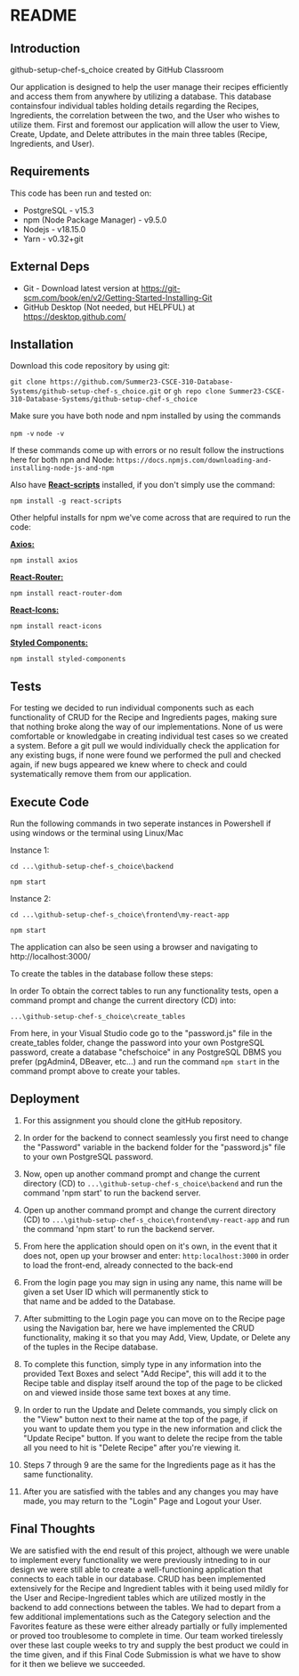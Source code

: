 # README

## Introduction

github-setup-chef-s_choice created by GitHub Classroom

Our application is designed to help the user manage their recipes efficiently and access them from anywhere by utilizing a database. This database containsfour individual tables holding details regarding the Recipes, Ingredients, the correlation between the two, and the User who wishes to utilize them. First and foremost our application will allow the user to View, Create, Update, and Delete attributes in the main three tables (Recipe, Ingredients, and User).

## Requirements

This code has been run and tested on:

- PostgreSQL - v15.3
- npm (Node Package Manager) - v9.5.0
- Nodejs - v18.15.0
- Yarn - v0.32+git

## External Deps

- Git - Download latest version at https://git-scm.com/book/en/v2/Getting-Started-Installing-Git
- GitHub Desktop (Not needed, but HELPFUL) at https://desktop.github.com/

## Installation

Download this code repository by using git:

`git clone https://github.com/Summer23-CSCE-310-Database-Systems/github-setup-chef-s_choice.git`
 or 
`gh repo clone Summer23-CSCE-310-Database-Systems/github-setup-chef-s_choice`

Make sure you have both node and npm installed by using the commands

   `npm -v`
   `node -v`

   If these commands come up with errors or no result follow the instructions here for both npn and Node: 
   `https://docs.npmjs.com/downloading-and-installing-node-js-and-npm`

Also have <u><b>React-scripts</b></u> installed, if you don't simply use the command:

`npm install -g react-scripts`

Other helpful installs for npm we've come across that are required to run the code:

<u><b>Axios:</b></u>   

`npm install axios`

<u><b>React-Router:</b></u>       

`npm install react-router-dom`

<u><b>React-Icons:</b></u>       

`npm install react-icons`

<u><b>Styled Components:</b></u>  

`npm install styled-components`

## Tests

For testing we decided to run individual components such as each functionality of CRUD for the Recipe and Ingredients pages, making sure that nothing broke along the way of our implementations. None of us were comfortable or knowledgabe in creating individual test cases so we created a system. Before a git pull we would individually check the application for any existing bugs, if none were found we performed the pull and checked again, if new bugs appeared we knew where to check and could systematically remove them from our application.

## Execute Code

Run the following commands in two seperate instances in Powershell if using windows or the terminal using Linux/Mac

Instance 1: 

`cd ...\github-setup-chef-s_choice\backend`

`npm start`

Instance 2: 

`cd ...\github-setup-chef-s_choice\frontend\my-react-app`

`npm start`

The application can also be seen using a browser and navigating to http://localhost:3000/

To create the tables in the database follow these steps:

In order To obtain the correct tables to run any functionality tests, open a command prompt and change the current directory (CD) into:

`...\github-setup-chef-s_choice\create_tables`

From here, in your Visual Studio code go to the "password.js" file in the create_tables folder, change the password into your own PostgreSQL password, create a database "chefschoice" in any PostgreSQL DBMS you prefer (pgAdmin4, DBeaver, etc...) and run the command `npm start` in the command prompt above to create your tables.

## Deployment

1. For this assignment you should clone the gitHub repository.

2. In order for the backend to connect seamlessly you first need to change the "Password" variable in the backend folder for the 
   "password.js" file to your own PostgreSQL password.

3. Now, open up another command prompt and change the current directory (CD) to `...\github-setup-chef-s_choice\backend`
   and run the command 'npm start' to run the backend server.

4. Open up another command prompt and change the current directory (CD) to `...\github-setup-chef-s_choice\frontend\my-react-app` 
   and run the command 'npm start' to run the backend server.

5. From here the application should open on it's own, in the event that it does not, open up your browser and enter:
   `http:localhost:3000` in order to load the front-end, already connected to the back-end

6. From the login page you may sign in using any name, this name will be given a set User ID which will permanently stick to    
   that name and be added to the Database.

7. After submitting to the Login page you can move on to the Recipe page using the Navigation bar, here we have implemented the CRUD functionality, making it so that you may Add, View, Update, or Delete any of the tuples in the Recipe database.

8. To complete this function, simply type in any information into the provided Text Boxes and select "Add Recipe", this will add it to 
   the Recipe table and display itself around the top of the page to be clicked on and viewed inside those same text boxes at any time. 

9. In order to run the Update and Delete commands, you simply click on the "View" button next to their name at the top of the page, if    
   you want to update them you type in the new information and click the "Update Recipe" button. If you want to delete the recipe from the table all you need to hit is "Delete Recipe" after you're viewing it.

10. Steps 7 through 9 are the same for the Ingredients page as it has the same functionality.

11. After you are satisfied with the tables and any changes you may have made, you may return to the "Login" Page and Logout your User.

## Final Thoughts

We are satisfied with the end result of this project, although we were unable to implement every functionality we were previously intneding to in our design we were still able to create a well-functioning application that connects to each table in our database. CRUD has been implemented extensively for the Recipe and Ingredient tables with it being used mildly for the User and Recipe-Ingredient tables which are utilized mostly in the backend to add connections between the tables. We had to depart from a few additional implementations such as the Category selection and the Favorites feature as these were either already partially or fully implemented or proved too troublesome to complete in time. Our team worked tirelessly over these last couple weeks to try and supply the best product we could in the time given, and if this Final Code Submission is what we have to show for it then we believe we succeeded.
